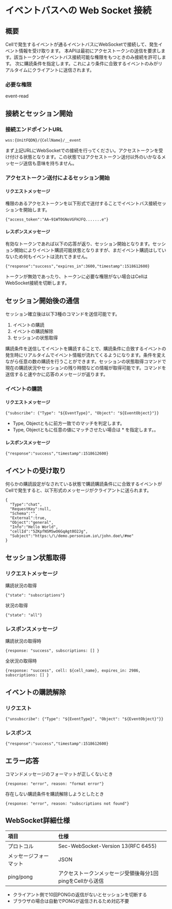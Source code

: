 # イベントバスへの Web Socket 接続

## 概要

Cellで発生するイベントが通るイベントバスにWebSocketで接続して、発生イベント情報を受け取ります。
本APIは最初にアクセストークンの送信を要求します。該当トークンがイベントバス接続可能な権限をもつときのみ接続を許可します。
次に購読条件を指定します。これにより条件に合致するイベントのみがリアルタイムにクライアントに送信されます。

### 必要な権限

 event-read


## 接続とセッション開始

### 接続エンドポイントURL

    wss:{UnitFQDN}/{CellName}/__event

まず上記URLにWebSocketでの接続を行ってください。アクセストークンを受け付ける状態となります。この状態ではアクセストークン送付以外のいかなるメッセージ送信も意味を持ちません。

### アクセストークン送付によるセッション開始

#### リクエストメッセージ

権限のあるアクセストークンを以下形式で送付することでイベントバス接続セッションを開始します。  

    {"access_token":"AA~91WT0GNoVGFHJFQ.......e"}

#### レスポンスメッセージ

有効なトークンであれば以下の応答が返り、セッション開始となります。セッション開始によりイベント購読可能状態となりますが、まだイベント購読はしていないため何もイベントは流れてきません。

    {"response":"success","expires_in":3600,"timestamp":1518612600}

トークンが無効であったり、トークンに必要な権限がない場合はCellはWebSocket接続を切断します。


## セッション開始後の通信

セッション確立後は以下3種のコマンドを送信可能です。

1. イベントの購読
1. イベントの購読解除
1. セッションの状態取得

購読条件を送信してイベントを購読することで、購読条件に合致するイベントの発生時にリアルタイムでイベント情報が流れてくるようになります。条件を変えながら任意の数の購読を行うことができます。セッションの状態取得コマンドで現在の購読状況やセッションの残り時間などの情報が取得可能です。コマンドを送信すると速やかに応答のメッセージが返ります。


### イベントの購読

#### リクエストメッセージ

    {"subscribe": {"Type": "${EventType}", "Object": "${EventObject}"}}

* Type, Objectともに前方一致でのマッチを判定します。
* Type, Objectともに任意の値にマッチさせたい場合は * を指定します。。


#### レスポンスメッセージ

    {"response":"success","timestamp":1518612600}


## イベントの受け取り

何らかの購読設定がなされている状態で購読購読条件にに合致するイベントがCellで発生すると、以下形式のメッセージがクライアントに送られます。  

    {
      "Type":"chat", 
      "RequestKey":null,
      "Schema":"",
      "External":true,
      "Object":"general",
      "Info":"Hello World", 
      "cellId":"5ZKpfNSMSwO6GqAgt0O2Jg", 
      "Subject":"https:\/\/demo.personium.io\/john.doe\/#me"
    }

## セッション状態取得

### リクエストメッセージ

購読状況の取得

    {"state": "subscriptions"}

状況の取得

    {"state": "all"}

### レスポンスメッセージ

購読状況の取得時

    {response: "success", subscriptions: [] }

全状況の取得時

    {response: "success", cell: ${cell_name}, expires_in: 2986, subscriptions: [] }

## イベントの購読解除

### リクエスト

    {"unsubscribe": {"Type": "${EventType}", "Object": "${EventObject}"}}

### レスポンス

    {"response":"success","timestamp":1518612600}

## エラー応答

コマンドメッセージのフォーマットが正しくないとき

    {response: "error", reason: "format error"}

存在しない購読条件を購読解除しようとしたとき

    {response: "error", reason: "subscriptions not found"}



## WebSocket詳細仕様

|項目|仕様|
|:--|:--|
|プロトコル|Sec-WebSocket-Version 13(RFC 6455)|
|メッセージフォーマット|JSON|
|ping/pong|アクセストークンメッセージ受領後毎分1回pingをCellから送信|

* クライアント側で10回PONGの返信がないとセッションを切断する
* ブラウザの場合は自動でPONGが返信されるため対応不要
